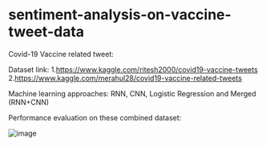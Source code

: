 # sentiment-analysis-on-vaccine-tweet-data

Covid-19 Vaccine related tweet:

Dataset link:
1.https://www.kaggle.com/ritesh2000/covid19-vaccine-tweets
2.https://www.kaggle.com/merahul28/covid19-vaccine-related-tweets

Machine learning approaches: RNN, CNN, Logistic Regression and Merged (RNN+CNN)

Performance evaluation on these combined dataset:

![image](https://user-images.githubusercontent.com/38380356/125895353-251021a2-5aa8-4756-bbb9-688aa31b75bf.png)
